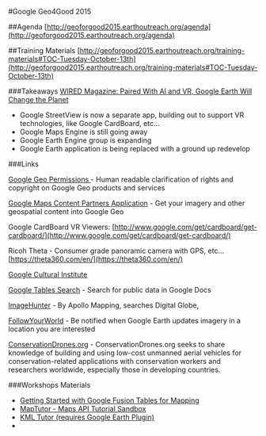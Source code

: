 #Google Geo4Good 2015

##Agenda
[http://geoforgood2015.earthoutreach.org/agenda](http://geoforgood2015.earthoutreach.org/agenda)

##Training Materials
[http://geoforgood2015.earthoutreach.org/training-materials#TOC-Tuesday-October-13th](http://geoforgood2015.earthoutreach.org/training-materials#TOC-Tuesday-October-13th)

###Takeaways
[WIRED Magazine: Paired With AI and VR, Google Earth Will Change the Planet](http://www.wired.com/2015/06/paired-ai-vr-google-earth-will-change-planet/)

* Google StreetView is now a separate app, building out to support VR technologies, like Google CardBoard, etc...
* Google Maps Engine is still going away 
* Google Earth Engine group is expanding
* Google Earth application is being replaced with a ground up redevelop


###Links

[Google Geo Permissions ](https://www.google.com/permissions/geoguidelines.html)- Human readable clarification of rights and copyright on Google Geo products and services

[Google Maps Content Partners Application](http://www.google.com/help/maps/mapcontent/) - Get your imagery and other geospatial content into Google Geo

Google CardBoard VR Viewers:
[http://www.google.com/get/cardboard/get-cardboard/](http://www.google.com/get/cardboard/get-cardboard/)

Ricoh Theta - Consumer grade panoramic camera with GPS, etc...
[https://theta360.com/en/](https://theta360.com/en/)

[Google Cultural Institute](https://www.google.com/culturalinstitute/u/0/home)

[Google Tables Search](https://research.google.com/tables) - Search for public data in Google Docs

[ImageHunter](https://imagehunter.apollomapping.com/) - By Apollo Mapping, searches Digital Globe, 

[FollowYourWorld](https://followyourworld.appspot.com/) - Be notified when Google Earth updates imagery in a location you are interested

[ConservationDrones.org](http://conservationdrones.org/) - ConservationDrones.org seeks to share knowledge of building and using low-cost unmanned aerial vehicles for conservation-related applications with conservation workers and researchers worldwide, especially those in developing countries.


###Workshops Materials

* [Getting Started with Google Fusion Tables for Mapping](https://sites.google.com/site/fusiontableslab/)
* [MapTutor - Maps API Tutorial Sandbox](http://maptutor.appspot.com/edu#29)
* [KML Tutor (requires Google Earth Plugin)](http://cdn.rawgit.com/earthoutreach/earth-outreach/master/kml_lessons/interactive/#./introduction/intro_01_simple_pl.kml)
* 


